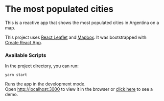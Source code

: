 # The most populated cities

This is a reactive app that shows the most populated cities in Argentina on a map.

This project uses [React Leaflet](https://react-leaflet.js.org/) and [Mapbox](https://www.mapbox.com/).
It was bootstrapped with [Create React App](https://github.com/facebook/create-react-app).

### Available Scripts

In the project directory, you can run:

`yarn start`

Runs the app in the development mode.<br />
Open [http://localhost:3000](http://localhost:3000) to view it in the browser or [click here](https://most-populated-cities-jh.netlify.com/) to see a demo.

